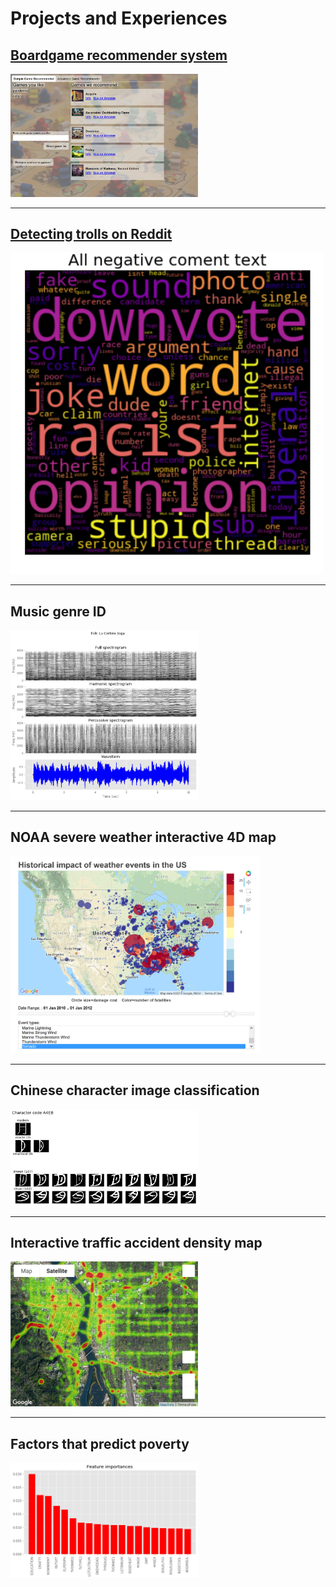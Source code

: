 # Projects and Experiences

## [Boardgame recommender system](/boardgame_recommender)
<img src="images/projects/bg_rec_app_simple.png" width="300" href="https://johnmburt.github.io/boardgame_recommender"/>

---

## [Detecting trolls on Reddit](/reddit_troll_detector)
<img src="images/projects/negative_comment_text_wordcloud.png" width="500" href="https://johnmburt.github.io/reddit_troll_detector"/>

---

## Music genre ID
<img src="images/projects/harmonic_decomp.png
" width="300" href="https://github.com/johnmburt/projects/tree/master/music_genre_id"/>

---

## NOAA severe weather interactive 4D map
<img src="images/projects/weather_event_map.png" width="400" href="https://github.com/johnmburt/projects/tree/master/NOAA_weather_events"/>

---

## Chinese character image classification
<img src="images/projects/chinese_character_images.png" width="300" href="https://github.com/johnmburt/projects/tree/master/chinese_characters"/>

---

## Interactive traffic accident density map
<img src="images/projects/crash_map.png" width="300" href="https://github.com/johnmburt/projects/tree/master/ODOT_crash_map"/>

---

## Factors that predict poverty
<img src="images/projects/feature_importances.png" width="300" href="https://github.com/johnmburt/projects/tree/master/residential_energy_use"/>

